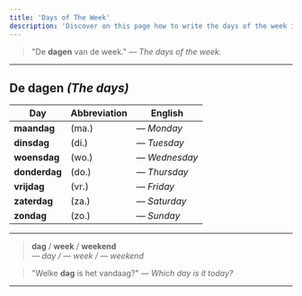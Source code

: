 ```yaml
---
title: 'Days of The Week'
description: 'Discover on this page how to write the days of the week in Dutch.'
---
```


> "De **dagen** van de week."
> _— The days of the week._

---

## De dagen _(The days)_

| Day           | Abbreviation | English       |
| ------------- | ------------ | ------------- |
| **maandag**   | (ma.)        | _— Monday_    |
| **dinsdag**   | (di.)        | _— Tuesday_   |
| **woensdag**  | (wo.)        | _— Wednesday_ |
| **donderdag** | (do.)        | _— Thursday_  |
| **vrijdag**   | (vr.)        | _— Friday_    |
| **zaterdag**  | (za.)        | _— Saturday_  |
| **zondag**    | (zo.)        | _— Sunday_    |

---

> **dag** / **week** / **weekend**  
> _— day / — week / — weekend_

> "Welke **dag** is het vandaag?"
> _— Which day is it today?_

---
